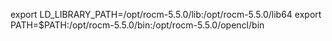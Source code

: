 export LD_LIBRARY_PATH=/opt/rocm-5.5.0/lib:/opt/rocm-5.5.0/lib64
export PATH=$PATH:/opt/rocm-5.5.0/bin:/opt/rocm-5.5.0/opencl/bin
